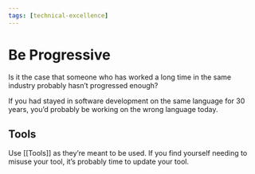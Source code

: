 ```yaml
---
tags: [technical-excellence]
---
```


# Be Progressive

Is it the case that someone who has worked a long time in the same industry probably hasn’t progressed enough?

If you had stayed in software development on the same language for 30 years, you’d probably be working on the wrong language today.

## Tools

Use [[Tools]] as they’re meant to be used. If you find yourself needing to misuse your tool, it’s probably time to update your tool.
